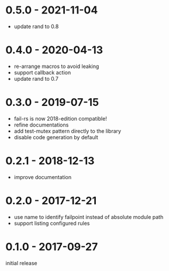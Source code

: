 # 0.5.0 - 2021-11-04

- update rand to 0.8

# 0.4.0 - 2020-04-13

- re-arrange macros to avoid leaking
- support callback action
- update rand to 0.7

# 0.3.0 - 2019-07-15

- fail-rs is now 2018-edition compatible!
- refine documentations
- add test-mutex pattern directly to the library
- disable code generation by default

# 0.2.1 - 2018-12-13

- improve documentation

# 0.2.0 - 2017-12-21

- use name to identify failpoint instead of absolute module path
- support listing configured rules

# 0.1.0 - 2017-09-27

initial release
